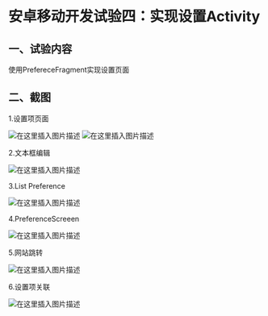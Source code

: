 # 安卓移动开发试验四：实现设置Activity

## 一、试验内容
使用PrefereceFragment实现设置页面
## 二、截图
1.设置项页面

![在这里插入图片描述](https://img-blog.csdnimg.cn/20190504145715298.png?x-oss-process=image/watermark,type_ZmFuZ3poZW5naGVpdGk,shadow_10,text_aHR0cHM6Ly9ibG9nLmNzZG4ubmV0L2h1YWlxaTgzNzg=,size_16,color_FFFFFF,t_70)
![在这里插入图片描述](https://img-blog.csdnimg.cn/20190504145731579.png?x-oss-process=image/watermark,type_ZmFuZ3poZW5naGVpdGk,shadow_10,text_aHR0cHM6Ly9ibG9nLmNzZG4ubmV0L2h1YWlxaTgzNzg=,size_16,color_FFFFFF,t_70)

2.文本框编辑

![在这里插入图片描述](https://img-blog.csdnimg.cn/20190504145746643.png?x-oss-process=image/watermark,type_ZmFuZ3poZW5naGVpdGk,shadow_10,text_aHR0cHM6Ly9ibG9nLmNzZG4ubmV0L2h1YWlxaTgzNzg=,size_16,color_FFFFFF,t_70)

3.List Preference

![在这里插入图片描述](https://img-blog.csdnimg.cn/20190504145759655.png?x-oss-process=image/watermark,type_ZmFuZ3poZW5naGVpdGk,shadow_10,text_aHR0cHM6Ly9ibG9nLmNzZG4ubmV0L2h1YWlxaTgzNzg=,size_16,color_FFFFFF,t_70)

4.PreferenceScreeen

![在这里插入图片描述](https://img-blog.csdnimg.cn/20190504145807879.png?x-oss-process=image/watermark,type_ZmFuZ3poZW5naGVpdGk,shadow_10,text_aHR0cHM6Ly9ibG9nLmNzZG4ubmV0L2h1YWlxaTgzNzg=,size_16,color_FFFFFF,t_70)

5.网站跳转

![在这里插入图片描述](https://img-blog.csdnimg.cn/20190504145822901.png?x-oss-process=image/watermark,type_ZmFuZ3poZW5naGVpdGk,shadow_10,text_aHR0cHM6Ly9ibG9nLmNzZG4ubmV0L2h1YWlxaTgzNzg=,size_16,color_FFFFFF,t_70)


6.设置项关联

![在这里插入图片描述](https://img-blog.csdnimg.cn/20190504145833860.png?x-oss-process=image/watermark,type_ZmFuZ3poZW5naGVpdGk,shadow_10,text_aHR0cHM6Ly9ibG9nLmNzZG4ubmV0L2h1YWlxaTgzNzg=,size_16,color_FFFFFF,t_70)
